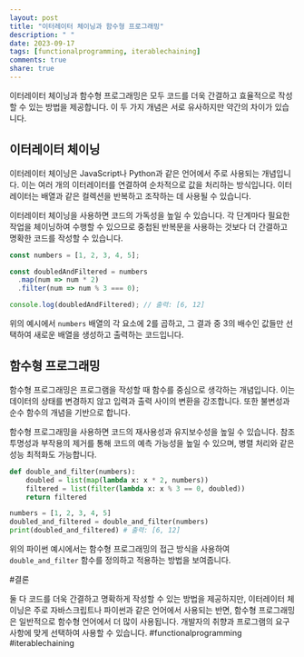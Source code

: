 ```yaml
---
layout: post
title: "이터레이터 체이닝과 함수형 프로그래밍"
description: " "
date: 2023-09-17
tags: [functionalprogramming, iterablechaining]
comments: true
share: true
---
```


이터레이터 체이닝과 함수형 프로그래밍은 모두 코드를 더욱 간결하고 효율적으로 작성할 수 있는 방법을 제공합니다. 이 두 가지 개념은 서로 유사하지만 약간의 차이가 있습니다.

## 이터레이터 체이닝

이터레이터 체이닝은 JavaScript나 Python과 같은 언어에서 주로 사용되는 개념입니다. 이는 여러 개의 이터레이터를 연결하여 순차적으로 값을 처리하는 방식입니다. 이터레이터는 배열과 같은 컬렉션을 반복하고 조작하는 데 사용될 수 있습니다.

이터레이터 체이닝을 사용하면 코드의 가독성을 높일 수 있습니다. 각 단계마다 필요한 작업을 체이닝하여 수행할 수 있으므로 중첩된 반복문을 사용하는 것보다 더 간결하고 명확한 코드를 작성할 수 있습니다.

```javascript
const numbers = [1, 2, 3, 4, 5];

const doubledAndFiltered = numbers
  .map(num => num * 2)
  .filter(num => num % 3 === 0);

console.log(doubledAndFiltered); // 출력: [6, 12]
```

위의 예시에서 `numbers` 배열의 각 요소에 2를 곱하고, 그 결과 중 3의 배수인 값들만 선택하여 새로운 배열을 생성하고 출력하는 코드입니다.

## 함수형 프로그래밍

함수형 프로그래밍은 프로그램을 작성할 때 함수를 중심으로 생각하는 개념입니다. 이는 데이터의 상태를 변경하지 않고 입력과 출력 사이의 변환을 강조합니다. 또한 불변성과 순수 함수의 개념을 기반으로 합니다.

함수형 프로그래밍을 사용하면 코드의 재사용성과 유지보수성을 높일 수 있습니다. 참조 투명성과 부작용의 제거를 통해 코드의 예측 가능성을 높일 수 있으며, 병렬 처리와 같은 성능 최적화도 가능합니다.

```python
def double_and_filter(numbers):
    doubled = list(map(lambda x: x * 2, numbers))
    filtered = list(filter(lambda x: x % 3 == 0, doubled))
    return filtered

numbers = [1, 2, 3, 4, 5]
doubled_and_filtered = double_and_filter(numbers)
print(doubled_and_filtered) # 출력: [6, 12]
```

위의 파이썬 예시에서는 함수형 프로그래밍의 접근 방식을 사용하여 `double_and_filter` 함수를 정의하고 적용하는 방법을 보여줍니다.

#결론

둘 다 코드를 더욱 간결하고 명확하게 작성할 수 있는 방법을 제공하지만, 이터레이터 체이닝은 주로 자바스크립트나 파이썬과 같은 언어에서 사용되는 반면, 함수형 프로그래밍은 일반적으로 함수형 언어에서 더 많이 사용됩니다. 개발자의 취향과 프로그램의 요구 사항에 맞게 선택하여 사용할 수 있습니다. #functionalprogramming #iterablechaining